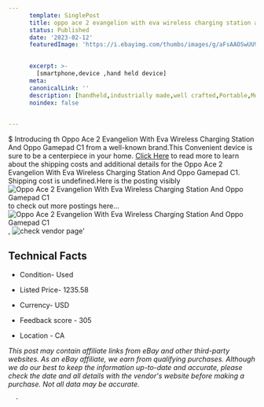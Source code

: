 ```yaml
---
      template: SinglePost
      title: oppo ace 2 evangelion with eva wireless charging station and oppo gamepad c1
      status: Published
      date: '2023-02-12'
      featuredImage: 'https://i.ebayimg.com/thumbs/images/g/aFsAAOSwUU9hnpIh/s-l225.jpg'
       

      excerpt: >-
        [smartphone,device ,hand held device]
      meta:
      canonicalLink: ''
      description: [handheld,industrially made,well crafted,Portable,Mobile,Compact,Convenient,Lightweight,Maneuverable,Man-portable,Miniature,Carriable,Hand-held,Light,Holdable,Transportable,Mobile device,Pocket-sized,On-the-go,Wireless,Cordless,Compact size,Convenient size, smartphone,device ,hand held device]
      noindex: false
      

---
```

$
      Introducing th Oppo Ace 2 Evangelion With Eva Wireless Charging Station And Oppo Gamepad C1 from a well-known brand.This Convenient device  is sure to be a centerpiece in your home. [Click Here](https://www.ebay.com/itm/204102452438?hash=item2f857444d6%3Ag%3AaFsAAOSwUU9hnpIh&mkevt=1&mkcid=1&mkrid=711-53200-19255-0&campid=%253CePNCampaignId%253E&customid=%253CreferenceId%253E&toolid=10049) to read more to learn about the shipping costs and additional details for the Oppo Ace 2 Evangelion With Eva Wireless Charging Station And Oppo Gamepad C1. Shipping cost is undefined.Here is the posting visibly ![Oppo Ace 2 Evangelion With Eva Wireless Charging Station And Oppo Gamepad C1](https://i.ebayimg.com/thumbs/images/g/aFsAAOSwUU9hnpIh/s-l225.jpg) to check out more postings here... ![Oppo Ace 2 Evangelion With Eva Wireless Charging Station And Oppo Gamepad C1](https://i.ebayimg.com/images/g/aFsAAOSwUU9hnpIh/s-l1600.jpg), ![check vendor page](https://origin-galleryplus.ebayimg.com/ws/web/204102452438_2_0_1/225x225.jpg,https://origin-galleryplus.ebayimg.com/ws/web/204102452438_3_0_1/225x225.jpg,https://origin-galleryplus.ebayimg.com/ws/web/204102452438_4_0_1/225x225.jpg,https://origin-galleryplus.ebayimg.com/ws/web/204102452438_5_0_1/225x225.jpg,https://origin-galleryplus.ebayimg.com/ws/web/204102452438_6_0_1/225x225.jpg,https://origin-galleryplus.ebayimg.com/ws/web/204102452438_7_0_1/225x225.jpg,https://origin-galleryplus.ebayimg.com/ws/web/204102452438_8_0_1/225x225.jpg,https://origin-galleryplus.ebayimg.com/ws/web/204102452438_9_0_1/225x225.jpg,https://origin-galleryplus.ebayimg.com/ws/web/204102452438_10_0_1/225x225.jpg,https://origin-galleryplus.ebayimg.com/ws/web/204102452438_11_0_1/225x225.jpg,https://origin-galleryplus.ebayimg.com/ws/web/204102452438_12_0_1/225x225.jpg)'

      

 ## Technical Facts 



     
      

 - Condition- Used 


      

 - Listed Price- 1235.58 


      

 - Currency- USD 


      

 - Feedback score - 305 


      

 - Location - CA 


      
      

 *_This post may contain affiliate links from eBay and other third-party websites. As an eBay affiliate, we earn from qualifying purchases. Although we do our best to keep the information up-to-date and accurate, please check the date and all details with the vendor's website before making a purchase. Not all data may be accurate._*




      -
